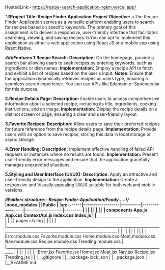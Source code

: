 HostedLink:- https://resipe-search-application-rgkm.vercel.app/

***#Project Title: Recipe Finder Application**
  ***Project Objective:***
      a.The Recipe Finder Application serves as a versatile platform enabling users to search for recipes based on specific keywords. The primary goal of this assignment is to deliver a responsive, user-friendly         interface that facilitates searching, viewing, and saving recipes.
      b.You can opt to implement this application as either a web application using React JS or a mobile app using React Native.


***###Features***
**1.Recipe Search:**
      **Description:** On the homepage, provide a search bar allowing users to seek recipes by entering keywords, such as ingredients or dish names.
      **Implementation:** Employ a recipe API to fetch and exhibit a list of recipes based on the user's input.
      **Notes**: Ensure that the application dynamically retrieves recipes as users type, ensuring a seamless search experience. You can use APIs like Edamam or Spoonacular for this purpose.
      
**2.Recipe Details Page:**
      **Description:** Enable users to access comprehensive information about a selected recipe, including its title, ingredients, cooking instructions, and an image.
      **Implementation:** Display the recipe details on a distinct screen or page, ensuring a clear and user-friendly layout.
      
**3.Favorite Recipes:**
      **Description:** Allow users to save their preferred recipes for future reference from the recipe details page.
      **Implementation:** Provide users with an option to save recipes, storing this data in local storage or async storage.
      
**4.Error Handling:**
      **Description:** Implement effective handling of failed API requests or instances where no results are found.
      **Implementation:** Present user-friendly error messages and ensure that the application gracefully manages unexpected situations.
      
**5.Styling and User Interface (UI/UX):**
    **Description:** Apply an attractive and user-friendly design to the application.
    **Implementation:** Create a responsive and Visually appealing UI/UX suitable for both web and mobile versions.





***#Folders structure:-***
***Resipe-Finder-Application(Foody.....!)***
|__node_modules
|
|__Public
|
|__src-------|------------------|----------|-----------------|-------------------|---------|
|            |                  |          |                 |                   |         |
|        components           App.js     App.css        ContextApi.js        index.css  index.js
|            |____________________________   
|                  |              |
|                pages         styling
|                  |              |
|                  |              |_______________________________________________________________________________________________________________________________________
|                  |                  |                  |                     |                    |                  |                    |                |
|                  |          Error.module.css   Favorite.module.css    Home.module.css      Meat.module.css     Nav.module.css    Recipe.module.css   Trending.module.css
|                  |__________________________________________________________________________________
|                    |           |              |         |         |         |            |
|                  Error.jsx  Favorite.jsx  Home.jsx   Meat.jsx   Nav.jsx   Recipe.jsx  Trending.jsx
|
|
|__.gitignore
|
|__package-lock.json
|
|__package.json
|
|__README.md




